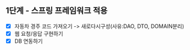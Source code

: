 ## 1단계 - 스프링 프레임워크 적용
- [X] 자동차 경주 코드 가져오기 -> 새로다시구성(사유:DAO, DTO, DOMAIN분리)
- [X] 웹 요청/응답 구현하기
- [X] DB 연동하기